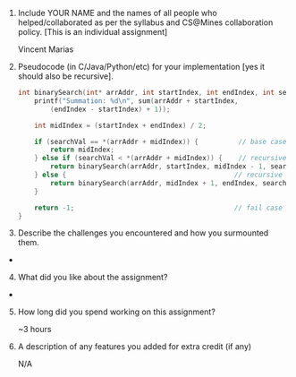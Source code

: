 1) Include YOUR NAME and the names of all people who helped/collaborated as per
the syllabus and CS@Mines collaboration policy. [This is an individual assignment]

    Vincent Marias

2) Pseudocode (in C/Java/Python/etc) for your implementation [yes it should also be
recursive].

    ```c
    int binarySearch(int* arrAddr, int startIndex, int endIndex, int searchVal) {
        printf("Summation: %d\n", sum(arrAddr + startIndex, 
            (endIndex - startIndex) + 1));

        int midIndex = (startIndex + endIndex) / 2;

        if (searchVal == *(arrAddr + midIndex)) {          // base case
            return midIndex;
        } else if (searchVal < *(arrAddr + midIndex)) {    // recursive case left
            return binarySearch(arrAddr, startIndex, midIndex - 1, searchVal);
        } else {                                          // recursive case right
            return binarySearch(arrAddr, midIndex + 1, endIndex, searchVal);
        }

        return -1;                                        // fail case
    }
    ```

3) Describe the challenges you encountered and how you surmounted them.

- 

4) What did you like about the assignment?

- 

5) How long did you spend working on this assignment?

    ~3 hours

6) A description of any features you added for extra credit (if any)

    N/A
